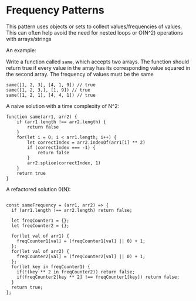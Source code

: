 # Frequency Patterns

This pattern uses objects or sets to collect values/frequencies of values. This can often help avoid the need for nested loops or O(N^2) operations with arrays/strings

An example:

Write a function called `same`, which accepts two arrays. The function should return true if every value in the array has its corresponding value squared in the second array. The frequency of values must be the same

```
same([1, 2, 3], [4, 1, 9]) // true
same([1, 2, 3,], [1, 9]) // true
same([1, 2, 1], [4, 4, 1]) // true
```

A naive solution with a time complexity of N^2:

```
function same(arr1, arr2) {
    if (arr1.length !== arr2.length) {
        return false
    }
    for(let i = 0; i < arr1.length; i++) {
        let correctIndex = arr2.indexOf(arr1[i] ** 2)
        if (correctIndex === -1) {
            return false
        }
        arr2.splice(correctIndex, 1)
    }
    return true
}
```

A refactored solution 0(N):

```

const sameFrequency = (arr1, arr2) => {
  if (arr1.length !== arr2.length) return false;

  let freqCounter1 = {};
  let freqCounter2 = {};

  for(let val of arr1) {
    freqCounter1[val] = (freqCounter1[val] || 0) + 1;
  };
  for(let val of arr2) {
    freqCounter2[val] = (freqCounter2[val] || 0) + 1;
  };
  for(let key in freqCounter1) {
    if(!(key ** 2 in freqCounter2)) return false;
    if(freqCounter2[key ** 2] !== freqCounter1[key]) return false;
  }
  return true;
};
```